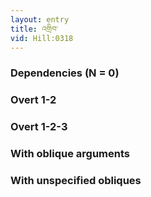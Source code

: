 ```yaml
---
layout: entry
title: འགྲིབ་
vid: Hill:0318
---
```

### Dependencies (N = 0)


### Overt 1-2


### Overt 1-2-3


### With oblique arguments


### With unspecified obliques
